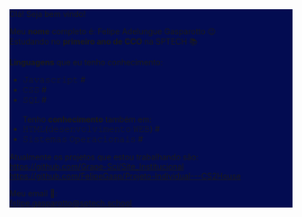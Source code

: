 
<div style="background-color:#030C51">
  Olá! Seja bem vindo!


Meu **nome** completo é: Felipe Adelungue Gasparotto 😉 <br>
Estudando no **primeiro ano de CCO** na SPTECH 📚 <br>

**Linguagens** que eu tenho conhecimento:
- 𝙹𝚊𝚟𝚊𝚜𝚌𝚛𝚒𝚙𝚝 #
- 𝙲𝚂𝚂 #
- 𝚂𝚀𝙻 #<br><br>
Tenho **conhecimento** também em:<br>
- 𝙷𝚃𝙼𝙻(𝚍𝚎𝚜𝚎𝚗𝚟𝚘𝚕𝚟𝚒𝚖𝚎𝚗𝚝𝚘 𝚆𝙴𝙱) #
- 𝚂𝚒𝚜𝚝𝚎𝚖𝚊𝚜 𝙾𝚙𝚎𝚛𝚊𝚌𝚒𝚘𝚗𝚊𝚒𝚜 #

Atualmente os projetos que estou trabalhando são: <br>
https://github.com/Grape-Sci/Site_Institucional <br>
https://github.com/FelipeGasp/Projeto-Individual---CS2House

Meu email 📨:<br>
felipe.gasparotto@sptech.school


</div>

